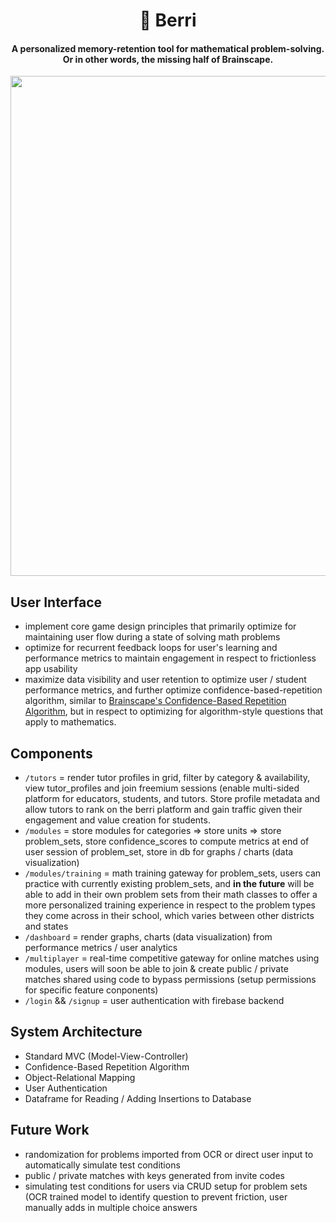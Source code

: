 <h1 align="center">
    🍇 Berri
</h1> 
<h4 align="center">
    A personalized memory-retention tool for mathematical problem-solving. Or in other words, the missing half of Brainscape. 
</h4> 


<div align="center">
  <img src="https://github.com/ferasbg/berri/blob/react-POC/app/backend/backend/static/assets/media/berri_landing_page.png" width="800" align="center">
</div>

## User Interface
- implement core game design principles that primarily optimize for maintaining user flow during a state of solving math problems
- optimize for recurrent feedback loops for user's learning and performance metrics to maintain engagement in respect to frictionless app usability
- maximize data visibility and user retention to optimize user / student performance metrics, and further optimize confidence-based-repetition algorithm, similar to [Brainscape's Confidence-Based Repetition Algorithm](https://www.brainscape.com/blog/2010/01/confidence-based-repetition-cbr/), but in respect to optimizing for algorithm-style questions that apply to mathematics.

## Components
- `/tutors` = render tutor profiles in grid, filter by category & availability, view tutor_profiles and join freemium sessions (enable multi-sided platform for educators, students, and tutors. Store profile metadata and allow tutors to rank on the berri platform and gain traffic given their engagement and value creation for students.
- `/modules` = store modules for categories => store units => store problem_sets, store confidence_scores to compute metrics at end of user session of problem_set, store in db for graphs / charts (data visualization)
- `/modules/training` = math training gateway for problem_sets, users can practice with currently existing problem_sets, and **in the future** will be able to add in their own problem sets from their math classes to offer a more personalized training experience in respect to the problem types they come across in their school, which varies between other districts and states
- `/dashboard` = render graphs, charts (data visualization) from performance metrics / user analytics
- `/multiplayer` = real-time competitive gateway for online matches using modules, users will soon be able to join & create public / private matches shared using code to bypass permissions (setup permissions for specific feature conponents)
- `/login` && `/signup` = user authentication with firebase backend

## System Architecture
- Standard MVC (Model-View-Controller)
- Confidence-Based Repetition Algorithm
- Object-Relational Mapping
- User Authentication
- Dataframe for Reading / Adding Insertions to Database 


## Future Work
- randomization for problems imported from OCR or direct user input to automatically simulate test conditions
- public / private matches with keys generated from invite codes
- simulating test conditions for users via CRUD setup for problem sets (OCR trained model to identify question to prevent friction, user manually adds in multiple choice answers 
